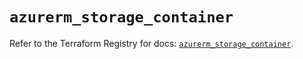 # `azurerm_storage_container`

Refer to the Terraform Registry for docs: [`azurerm_storage_container`](https://registry.terraform.io/providers/hashicorp/azurerm/3.102.0/docs/resources/storage_container).
